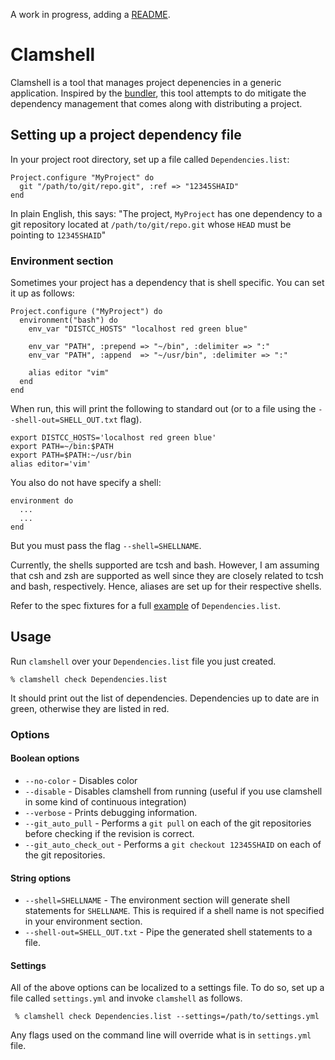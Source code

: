 A work in progress, adding a [README](http://tom.preston-werner.com/2010/08/23/readme-driven-development.html).

# Clamshell

Clamshell is a tool that manages project depenencies in a generic application.
Inspired by the [bundler](http://gembundler.com), this tool attempts to do
mitigate the dependency management that comes along with distributing a
project.

## Setting up a project dependency file

In your project root directory, set up a file called `Dependencies.list`:

    Project.configure "MyProject" do
      git "/path/to/git/repo.git", :ref => "12345SHAID"
    end

In plain English, this says: "The project, `MyProject` has one dependency to a git
repository located at `/path/to/git/repo.git` whose `HEAD` must be pointing to `12345SHAID`"

###  Environment section

Sometimes your project has a dependency that is shell specific. You can set it
up as follows:

    Project.configure ("MyProject") do
      environment("bash") do
        env_var "DISTCC_HOSTS" "localhost red green blue"

        env_var "PATH", :prepend => "~/bin", :delimiter => ":"
        env_var "PATH", :append  => "~/usr/bin", :delimiter => ":"

        alias editor "vim"
      end
    end

When run, this will print the following to standard out (or to a file using the `--shell-out=SHELL_OUT.txt` flag).

    export DISTCC_HOSTS='localhost red green blue'
    export PATH=~/bin:$PATH
    export PATH=$PATH:~/usr/bin
    alias editor='vim'

You also do not have specify a shell:

    environment do
      ...
      ...
    end

But you must pass the flag `--shell=SHELLNAME`.

Currently, the shells supported are tcsh and bash. However, I am assuming that
csh and zsh are supported as well since they are closely related to tcsh and
bash, respectively. Hence, aliases are set up for their respective shells.

Refer to the spec fixtures for a full
[example](https://github.com/et/clamshell/blob/master/spec/fixtures/Dependencies.list)
of `Dependencies.list`.


## Usage

Run `clamshell` over your `Dependencies.list` file you just created.

    % clamshell check Dependencies.list

It should print out the list of dependencies. Dependencies up to date
are in green, otherwise they are listed in red.

### Options

#### Boolean options

* `--no-color`           - Disables color
* `--disable`            - Disables clamshell from running (useful if you use clamshell in some kind of continuous integration)
* `--verbose`            - Prints debugging information.
* `--git_auto_pull`      - Performs a `git pull` on each of the git repositories before checking if the revision is correct.
* `--git_auto_check_out` - Performs a `git checkout 12345SHAID` on each of the git repositories.

#### String options

* `--shell=SHELLNAME` - The environment section will generate shell statements for `SHELLNAME`. This is required if a shell name is not specified in your environment section.
* `--shell-out=SHELL_OUT.txt` - Pipe the generated shell statements to a file.

#### Settings

All of the above options can be localized to a settings file. To do so, set
up a file called `settings.yml` and invoke `clamshell` as follows.

     % clamshell check Dependencies.list --settings=/path/to/settings.yml

Any flags used on the command line will override what is in `settings.yml` file.
